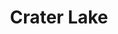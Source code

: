 ---
layout: travel
title: Crater Lake
excerpt: Did you know it used to be a volcano? Cuz I didn't.
tags: Travel Photos
travel:
  - stop: Yakima Canyon
    map: <iframe src="https://www.google.com/maps/embed?pb=!1m18!1m12!1m3!1d184474.36414277024!2d-120.58280386871417!3d46.822233680067214!2m3!1f0!2f0!3f0!3m2!1i1024!2i768!4f13.1!3m3!1m2!1s0x5499e8312f630007%3A0x41b1b77c6a3d1e20!2sKittitas%20County!5e0!3m2!1sen!2sus!4v1601341978956!5m2!1sen!2sus" width="180" height="180" frameborder="0" style="border:0;" allowfullscreen="" aria-hidden="false" tabindex="0"></iframe>
    items:

  - stop: Hood River
    map: <iframe src="https://www.google.com/maps/embed?pb=!1m18!1m12!1m3!1d182838.47549135203!2d-121.03333496256931!3d45.65252719599212!2m3!1f0!2f0!3f0!3m2!1i1024!2i768!4f13.1!3m3!1m2!1s0x5496274973eb0ead%3A0x6efa8738004c0a41!2sWishram%2C%20WA!5e0!3m2!1sen!2sus!4v1601342097187!5m2!1sen!2sus" width="180" height="180" frameborder="0" style="border:0;" allowfullscreen="" aria-hidden="false" tabindex="0"></iframe>
    items:
    
  - stop: Bend, OR
    map: <iframe src="https://www.google.com/maps/embed?pb=!1m18!1m12!1m3!1d433338.9477027663!2d-121.63351536193245!3d44.0704942812195!2m3!1f0!2f0!3f0!3m2!1i1024!2i768!4f13.1!3m3!1m2!1s0x54b8c0ffa5d3d251%3A0x1088e7acc720d1b4!2sBend%2C%20OR!5e0!3m2!1sen!2sus!4v1601358801620!5m2!1sen!2sus" width="180" height="180" frameborder="0" style="border:0;" allowfullscreen="" aria-hidden="false" tabindex="0"></iframe>
    items:

  - stop: Crater Lake, OR
    map: <iframe src="https://www.google.com/maps/embed?pb=!1m18!1m12!1m3!1d482911.9814484661!2d-122.32149806514951!3d42.97332550696909!2m3!1f0!2f0!3f0!3m2!1i1024!2i768!4f13.1!3m3!1m2!1s0x54c63e84c023ab41%3A0xbae1bf19c88b877a!2sCrater%20Lake!5e0!3m2!1sen!2sus!4v1601357705851!5m2!1sen!2sus" width="180" height="180" frameborder="0" style="border:0;" allowfullscreen="" aria-hidden="false" tabindex="0"></iframe>
    items: 
      - text: |+
          We got in to Crater Lake pretty late - probably between 9:30pm and 10:00pm. What this meant was tired, foggy driving next to a sheer cliff that you couldn't see. 

          Unfortunately I didn't save the dash cam footage in time, but 
      - img: https://lh3.googleusercontent.com/InCgG4470ATRgQU87fytFc8oqeVFby7rH0YhL1wu4mitt4o71w1vHnEBPLMGVcKvP-6GeIajOOhYlv86WbPZezM-gEpmL2RWXvPUCXTK2dqDywrRg8r-tRZUpvjzBlqIhiOydjvgwUw=w2000
      - img: https://lh3.googleusercontent.com/LOQNyuN-KxxRP2GQwvpDWFIsz4cLAuHDVY-8iEZD6ydHsKVe7h43Bop6Px03gtnCh2L-NKFIzsOgWtWgot_olgNl3OEpFlD07hCXOnS6iivX6eLYLUdp1SCZBlkZU6OnWW1ED3coJOM=w2000
---